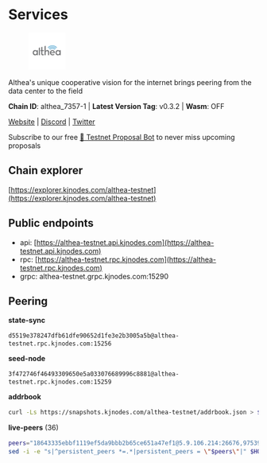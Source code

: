 # Services

<figure><img src="https://raw.githubusercontent.com/kj89/cosmos-images/main/logos/althea.png" alt=""><figcaption></figcaption></figure>

Althea's unique cooperative vision for the internet  brings peering from the data center to the field

**Chain ID**: althea_7357-1 | **Latest Version Tag**: v0.3.2 | **Wasm**: OFF

[Website](https://www.althea.net) | [Discord](https://discord.gg/ZTKWfpDs) | [Twitter](https://twitter.com/altheanetwork)



Subscribe to our free [🤖 Testnet Proposal Bot](https://t.me/kjnodes_testnet_proposal_bot) to never miss upcoming proposals


## Chain explorer
[https://explorer.kjnodes.com/althea-testnet](https://explorer.kjnodes.com/althea-testnet)

## Public endpoints

* api: [https://althea-testnet.api.kjnodes.com](https://althea-testnet.api.kjnodes.com)
* rpc: [https://althea-testnet.rpc.kjnodes.com](https://althea-testnet.rpc.kjnodes.com)
* grpc: althea-testnet.grpc.kjnodes.com:15290

## Peering

**state-sync**

```text
d5519e378247dfb61dfe90652d1fe3e2b3005a5b@althea-testnet.rpc.kjnodes.com:15256
```

**seed-node**

```text
3f472746f46493309650e5a033076689996c8881@althea-testnet.rpc.kjnodes.com:15259
```

**addrbook**
```bash
curl -Ls https://snapshots.kjnodes.com/althea-testnet/addrbook.json > $HOME/.althea/config/addrbook.json
```

**live-peers** (36)
```bash
peers="18643335ebbf1119ef5da9bbb2b65ce651a47ef1@5.9.106.214:26676,975393744d620d9dcb8dfd21c0282a6285766523@176.57.184.215:26656,96320aaab7794933fddbc2bb101e54b8697c58e7@141.95.65.26:26656,5df46d6901ca3487b640950cd0ffedd315536ca1@161.97.139.245:26656,c215cf295b05c1338fdf5070a7b2abde873f5a88@95.217.40.230:26656,e5990247cc7fde4f94b44f687e0a9bda84fffe55@141.94.193.28:55766,0037b2dc30933fa5c027a83be39f0061253ff83b@5.189.157.140:26656,a51b45869b5403dc71251a69879c1eb1c3042bed@65.108.134.215:29336,17edf24237b1c2b5b196d344761f964407d05862@65.108.233.109:12456,019988ce47565ad683b7675216e8fbcb171b841c@107.155.125.170:26656,76932bbeb29836c6405329c21358d051ef6e33a3@65.109.65.163:21856,d5519e378247dfb61dfe90652d1fe3e2b3005a5b@65.109.68.190:52656,0d4220d2bbda711183a8db6f45c26b1541fa0d6a@65.109.116.204:21856,22e7abeb10ac7042bce01c18d08958d9f3962a30@65.108.225.158:12456,c5f4a56c4f1ba1cf3d4f8d787eb0f90d9cb963ec@65.109.34.133:61056,70caf9545f6fd67f2561964b0a69bf36ba6f81d4@5.161.205.63:26656,f6e3f995ba1c3ceed8bd556d9a23d2922d98a9a6@66.172.36.136:14656,0aac1fc75b4a613f6bb7d15c6250350d478227a6@66.45.231.30:11144,cd71580f8ab4af6beeaf867702a86ca6f9331f71@65.19.136.133:23296,1d9a103d1e24c590bdfb577537eddd19a322f886@65.109.92.240:17886,c831cd6ac278ab971eca94dda0c29191e8f39036@138.201.135.123:26656,c1ad743c152d67dea9df71e3de2024cddd57c0cb@31.220.84.183:26656,04917b5810df2a380c1b18d83f577f1aba550818@222.106.187.14:53300,5b6c6d679904ded86d36397e8ea583c122f5ddbd@144.91.102.95:26656,a1c05be605625e7fd3af6b9e5c84937a48482be5@35.201.194.177:26656,6c3d7683bf40a521b7c22391fd6c989b46a2e0e2@78.46.106.75:27656,ccc09b0fb3c5f6b2dc826a6896bf43b099921bdb@207.180.253.242:26656,fd54b3d5e49c047dae61ca3a8e430f500eab783c@65.109.92.148:26656,c6e1ed7117cd56036cc51835945d155e9c474c01@144.76.17.123:26656,4f5eb5164329a61fc898ac75849ae873c8e539c9@66.172.36.135:14656,26e70e13195b0d04cda0fca1f7b16b8746a620ed@65.109.28.226:26656,a3ac64c5c84817f3694a866298399e6ad71ff26c@65.21.53.39:26656,bcec1c0df99526be43efa248491b87e8a2374ebe@94.130.26.9:26956,937dcf8c45b7c64e5188a7036427f2ce86383035@95.165.89.222:24126,90d692d481c1c4739ba8a7045b5552fa8d410901@88.99.164.158:17886,3aeffaa1ac7b6741110987cfae4604751ac7d865@107.22.132.229:26656"
sed -i -e "s|^persistent_peers *=.*|persistent_peers = \"$peers\"|" $HOME/.althea/config/config.toml
```
